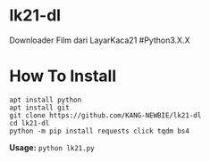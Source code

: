 # lk21-dl
Downloader Film dari LayarKaca21 #Python3.X.X

# How To Install
```
apt install python
apt install git
git clone https://github.com/KANG-NEWBIE/lk21-dl
cd lk21-dl
python -m pip install requests click tqdm bs4
```
<b>Usage:</b> ```python lk21.py```
